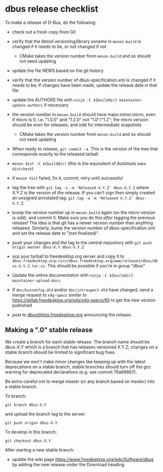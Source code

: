 # dbus release checklist

To make a release of D-Bus, do the following:

 - check out a fresh copy from Git

 - verify that the libtool versioning/library soname in `meson.build` is
   changed if it needs to be, or not changed if not
    - CMake takes the version number from `meson.build` and so should not
      need updating

 - update the file NEWS based on the git history

 - verify that the version number of dbus-specification.xml is
   changed if it needs to be; if changes have been made, update the
   release date in that file

 - update the AUTHORS file with
   `ninja -C ${builddir} maintainer-update-authors`
   if necessary

 - the version number in `meson.build` should have major.minor.micro, even
   if micro is 0, i.e. "1.0.0" and "1.2.0" not "1.0"/"1.2"; the micro
   version should be even for releases, and odd for intermediate snapshots
    - CMake takes the version number from `meson.build` and so should not
      need updating

 - When ready to release, `git commit -a`.  This is the version
   of the tree that corresponds exactly to the released tarball.

 - `meson dist -C ${builddir)`
    (this is the equivalent of Autotools `make distcheck`)

 - if `meson dist` failed, fix it, commit, retry until successful

 - tag the tree with `git tag -s -m 'Released X.Y.Z' dbus-X.Y.Z`
   where X.Y.Z is the version of the release.  If you can't sign
   then simply created an unsigned annotated tag:
   `git tag -a -m 'Released X.Y.Z' dbus-X.Y.Z`.

 - bump the version number up in `meson.build`
   again (so the micro version is odd),
   and commit it.  Make sure you do this *after* tagging the previous
   release! The idea is that git has a newer version number
   than anything released. Similarly, bump the version number of
   dbus-specification.xml and set the release date to "(not finalized)".

 - push your changes and the tag to the central repository with
     `git push origin master dbus-X.Y dbus-X.Y.Z`

 - scp your tarball to freedesktop.org server and copy it to
   `dbus.freedesktop.org:/srv/dbus.freedesktop.org/www/releases/dbus/dbus-X.Y.Z.tar.xz`.
   This should be possible if you're in group "dbus"

 - Update the online documentation with
     `ninja -C ${builddir} maintainer-upload-docs`.

 - If `doc/busconfig.dtd` and/or `doc/introspect.dtd` have changed, send
   a merge request to `xdg-specs` similar to
   <https://gitlab.freedesktop.org/xdg/xdg-specs/90> to get the new
   version published

 - post to dbus@lists.freedesktop.org announcing the release.

## Making a ".0" stable release

We create a branch for each stable release. The branch name should be
dbus-X.Y which is a branch that has releases versioned X.Y.Z;
changes on a stable branch should be limited to significant bug fixes.

Because we won't make minor changes like keeping up with the latest
deprecations on a stable branch, stable branches should turn off the
gcc warning for deprecated declarations (e.g. see commit 76a68867).

Be extra-careful not to merge master (or any branch based on master) into a
stable branch.

To branch:

    git branch dbus-X.Y

and upload the branch tag to the server:

    git push origin dbus-X.Y

To develop in this branch:

    git checkout dbus-X.Y

After starting a new stable branch:

 - update the wiki page <https://www.freedesktop.org/wiki/Software/dbus> by
   adding the new release under the Download heading
